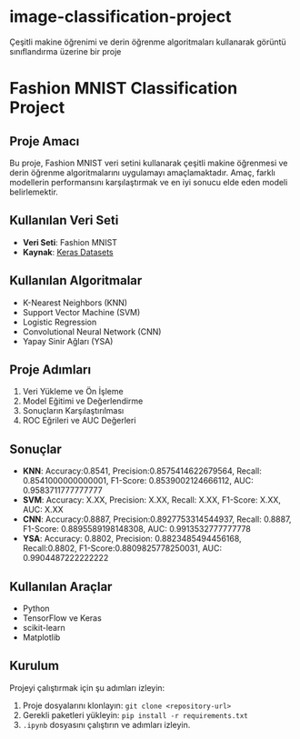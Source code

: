 # image-classification-project
Çeşitli makine öğrenimi ve derin öğrenme algoritmaları kullanarak görüntü sınıflandırma üzerine bir proje

# Fashion MNIST Classification Project

## Proje Amacı
Bu proje, Fashion MNIST veri setini kullanarak çeşitli makine öğrenmesi ve derin öğrenme algoritmalarını uygulamayı amaçlamaktadır. Amaç, farklı modellerin performansını karşılaştırmak ve en iyi sonucu elde eden modeli belirlemektir.

## Kullanılan Veri Seti
- **Veri Seti**: Fashion MNIST
- **Kaynak**: [Keras Datasets](https://keras.io/api/datasets/fashion_mnist/)

## Kullanılan Algoritmalar
- K-Nearest Neighbors (KNN)
- Support Vector Machine (SVM)
- Logistic Regression
- Convolutional Neural Network (CNN)
- Yapay Sinir Ağları (YSA)

## Proje Adımları
1. Veri Yükleme ve Ön İşleme
2. Model Eğitimi ve Değerlendirme
3. Sonuçların Karşılaştırılması
4. ROC Eğrileri ve AUC Değerleri

## Sonuçlar
- **KNN**: Accuracy:0.8541, Precision:0.8575414622679564, Recall: 0.8541000000000001, F1-Score: 0.8539002124666112, AUC: 0.9583711777777777
- **SVM**: Accuracy: X.XX, Precision: X.XX, Recall: X.XX, F1-Score: X.XX, AUC: X.XX
- **CNN**: Accuracy:0.8887, Precision:0.8927753314544937, Recall: 0.8887, F1-Score: 0.8895589198148308, AUC: 0.9913532777777778
- **YSA**: Accuracy: 0.8802, Precision: 0.8823485494456168, Recall:0.8802, F1-Score:0.8809825778250031, AUC:  0.9904487222222222

## Kullanılan Araçlar
- Python
- TensorFlow ve Keras
- scikit-learn
- Matplotlib

## Kurulum
Projeyi çalıştırmak için şu adımları izleyin:
1. Proje dosyalarını klonlayın: `git clone <repository-url>`
2. Gerekli paketleri yükleyin: `pip install -r requirements.txt`
3. `.ipynb` dosyasını çalıştırın ve adımları izleyin.


